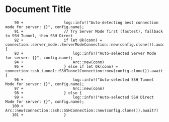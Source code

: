 # Document Title
        90 +                  log::info!("Auto-detecting best connection mode for server: {}", config.name);
        91 +                  // Try Server Mode first (fastest), fallback to SSH Tunnel, then SSH Direct
        92 +                  if let Ok(conn) = connection::server_mode::ServerModeConnection::new(config.clone()).await {
        93 +                      log::info!("Auto-selected Server Mode for server: {}", config.name);
        94 +                      Arc::new(conn)
        95 +                  } else if let Ok(conn) = connection::ssh_tunnel::SSHTunnelConnection::new(config.clone()).await {
        96 +                      log::info!("Auto-selected SSH Tunnel Mode for server: {}", config.name);
        97 +                      Arc::new(conn)
        98 +                  } else {
        99 +                      log::info!("Auto-selected SSH Direct Mode for server: {}", config.name);
       100 +                      Arc::new(connection::ssh::SSHConnection::new(config.clone()).await?)
       101 +                  }

